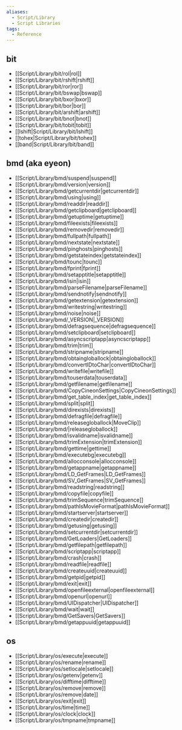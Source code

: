 ```yaml
---
aliases:
  - Script/Library
  - Script Libraries
tags:
  - Reference
---
```



## bit
* [[Script/Library/bit/rol|rol]]
* [[Script/Library/bit/rshift|rshift]]
* [[Script/Library/bit/ror|ror]]
* [[Script/Library/bit/bswap|bswap]]
* [[Script/Library/bit/bxor|bxor]]
* [[Script/Library/bit/bor|bor]]
* [[Script/Library/bit/arshift|arshift]]
* [[Script/Library/bit/bnot|bnot]]
* [[Script/Library/bit/tobit|tobit]]
* [[lshift|Script/Library/bit/lshift]]
* [[tohex|Script/Library/bit/tohex]]
* [[band|Script/Library/bit/band]]

## bmd (aka eyeon)
* [[Script/Library/bmd/suspend|suspend]]
* [[Script/Library/bmd/version|version]]
* [[Script/Library/bmd/getcurrentdir|getcurrentdir]]
* [[Script/Library/bmd/using|using]]
* [[Script/Library/bmd/readdir|readdir]]
* [[Script/Library/bmd/getclipboard|getclipboard]]
* [[Script/Library/bmd/getuptime|getuptime]]
* [[Script/Library/bmd/fileexists|fileexists]]
* [[Script/Library/bmd/removedir|removedir]]
* [[Script/Library/bmd/fullpath|fullpath]]
* [[Script/Library/bmd/nextstate|nextstate]]
* [[Script/Library/bmd/pinghosts|pinghosts]]
* [[Script/Library/bmd/getstateindex|getstateindex]]
* [[Script/Library/bmd/tounc|tounc]]
* [[Script/Library/bmd/fprint|fprint]]
* [[Script/Library/bmd/setapptitle|setapptitle]]
* [[Script/Library/bmd/isin|isin]]
* [[Script/Library/bmd/parseFilename|parseFilename]]
* [[Script/Library/bmd/sendnotify|sendnotify]]
* [[Script/Library/bmd/getextension|getextension]]
* [[Script/Library/bmd/writestring|writestring]]
* [[Script/Library/bmd/noise|noise]]
* [[Script/Library/bmd/_VERSION|_VERSION]]
* [[Script/Library/bmd/defragsequence|defragsequence]]
* [[Script/Library/bmd/setclipboard|setclipboard]]
* [[Script/Library/bmd/asyncscriptapp|asyncscriptapp]]
* [[Script/Library/bmd/trim|trim]]
* [[Script/Library/bmd/stripname|stripname]]
* [[Script/Library/bmd/obtaingloballock|obtaingloballock]]
* [[Script/Library/bmd/convertIDtoChar|convertIDtoChar]]
* [[Script/Library/bmd/writefile|writefile]]
* [[Script/Library/bmd/touserdata|touserdata]]
* [[Script/Library/bmd/getfilename|getfilename]]
* [[Script/Library/bmd/CopyCineonSettings|CopyCineonSettings]]
* [[Script/Library/bmd/get_table_index|get_table_index]]
* [[Script/Library/bmd/split|split]]
* [[Script/Library/bmd/direxists|direxists]]
* [[Script/Library/bmd/defragfile|defragfile]]
* [[Script/Library/bmd/releasegloballock|MoveClip]]
* [[Script/Library/bmd/|releasegloballock]]
* [[Script/Library/bmd/isvalidname|isvalidname]]
* [[Script/Library/bmd/trimExtension|trimExtension]]
* [[Script/Library/bmd/gettime|gettime]]
* [[Script/Library/bmd/executebg|executebg]]
* [[Script/Library/bmd/allocconsole|allocconsole]]
* [[Script/Library/bmd/getappname|getappname]]
* [[Script/Library/bmd/LD_GetFrames|LD_GetFrames]]
* [[Script/Library/bmd/SV_GetFrames|SV_GetFrames]]
* [[Script/Library/bmd/readstring|readstring]]
* [[Script/Library/bmd/copyfile|copyfile]]
* [[Script/Library/bmd/trimSequence|trimSequence]]
* [[Script/Library/bmd/pathIsMovieFormat|pathIsMovieFormat]]
* [[Script/Library/bmd/startserver|startserver]]
* [[Script/Library/bmd/createdir|createdir]]
* [[Script/Library/bmd/getusing|getusing]]
* [[Script/Library/bmd/setcurrentdir|setcurrentdir]]
* [[Script/Library/bmd/GetLoaders|GetLoaders]]
* [[Script/Library/bmd/getfilepath|getfilepath]]
* [[Script/Library/bmd/scriptapp|scriptapp]]
* [[Script/Library/bmd/crash|crash]]
* [[Script/Library/bmd/readfile|readfile]]
* [[Script/Library/bmd/createuuid|createuuid]]
* [[Script/Library/bmd/getpid|getpid]]
* [[Script/Library/bmd/exit|exit]]
* [[Script/Library/bmd/openfileexternal|openfileexternal]]
* [[Script/Library/bmd/openurl|openurl]]
* [[Script/Library/bmd/UIDispatcher|UIDispatcher]]
* [[Script/Library/bmd/wait|wait]]
* [[Script/Library/bmd/GetSavers|GetSavers]]
* [[Script/Library/bmd/getappuuid|getappuuid]]



## os
* [[Script/Library/os/execute|execute]]
* [[Script/Library/os/rename|rename]]
* [[Script/Library/os/setlocale|setlocale]]
* [[Script/Library/os/getenv|getenv]]
* [[Script/Library/os/difftime|difftime]]
* [[Script/Library/os/remove|remove]]
* [[Script/Library/os/remove|date]]
* [[Script/Library/os/exit|exit]]
* [[Script/Library/os/time|time]]
* [[Script/Library/os/clock|clock]]
* [[Script/Library/os/tmpname|tmpname]]

